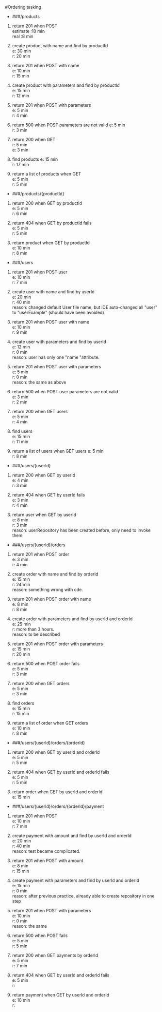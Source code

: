 #Ordering tasking

* ###/products

1. return 201 when POST  
estimate :10 min  
real :8 min

2. create product with name and find by productId  
e: 30 min  
r: 20 min

3. return 201 when POST with name  
e: 10 min  
r: 15 min

4. create product with parameters and find by productId  
e: 15 min  
r: 12 min

5. return 201 when POST with parameters  
e: 5 min  
r: 4 min

6. return 500 when POST parameters are not valid
e: 5 min  
r: 3 min

7. return 200 when GET  
r: 5 min  
e: 3 min

8. find products 
e: 15 min  
r: 17 min

9. return a list of products when GET  
e: 5 min  
r: 5 min

* ###/products/{productId}

1. return 200 when GET by productId  
e: 5 min  
r: 6 min

2. return 404 when GET by productId fails  
e: 5 min  
r: 5 min

3. return product when GET by productId  
e: 10 min  
r: 8 min

* ###/users

1. return 201 when POST user  
e: 10 min  
r: 7 min

2. create user with name and find by userId  
e: 20 min  
r: 40 min  
reason: changed default User file name, but IDE auto-changed all "user" to "userExample" 
        (should have been avoided)  

3. return 201 when POST user with name  
e: 10 min  
r: 9 min

4. create user with parameters and find by userId  
e: 12 min  
r: 0 min  
reason: user has only one "name "attribute. 

5. return 201 when POST user with parameters  
e: 5 min  
r: 0 min  
reason: the same as above

6. return 500 when POST user parameters are not valid  
e: 3 min  
r: 2 min

7. return 200 when GET users  
e: 5 min  
r: 4 min

8. find users  
e: 15 min  
r: 11 min

9. return a list of users when GET users 
e: 5 min  
r: 8 min

* ###/users/{userId}

1. return 200 when GET by userId  
e: 4 min  
r: 3 min

2. return 404 when GET by userId fails  
e: 3 min  
r:  4 min

3. return user when GET by userId  
e: 8 min  
r: 3 min  
reason: userRepository has been created before, only need to invoke them

* ###/users/{userId}/orders

1. return 201 when POST order  
e: 3 min  
r: 4 min

2. create order with name and find by orderId  
e: 15 min  
r: 24 min  
reason: something wrong with cde. 

3. return 201 when POST order with name  
e: 8 min  
r: 8 min

4. create order with parameters and find by userId and orderId  
e: 25 min  
r: more than 3 hours.   
reason: to be described

5. return 201 when POST order with parameters  
e: 15 min  
r: 20 min 

6. return 500 when POST order fails  
e: 5 min  
r: 3 min

7. return 200 when GET orders  
e: 5 min  
r: 3 min

8. find orders  
e: 15 min  
r: 15 min

9. return a list of order when GET orders  
e: 10 min  
r: 8 min

* ###/users/{userId}/orders/{orderId}

1. return 200 when GET by userId and orderId  
e: 5 min  
r: 5 min

2. return 404 when GET by userId and orderId fails  
e: 5 min  
r: 5 min

3. return order when GET by userId and orderId  
e: 15 min

* ###/users/{userId}/orders/{orderId}/payment

1. return 201 when POST  
e: 10 min  
r: 7 min

2. create payment with amount and find by userId and orderId  
e: 20 min  
r: 40 min  
reason: test became complicated.

3. return 201 when POST with amount  
e: 8 min  
r: 15 min

4. create payment with parameters and find by userId and orderId  
e: 15 min  
r: 0 min  
reason: after previous practice, already able to create repository in one step 


5. return 201 when POST with parameters  
e: 10 min  
r: 0 min  
reason: the same

6. return 500 when POST fails  
e: 5 min  
r: 5 min

7. return 200 when GET payments by orderId  
e: 5 min  
r: 7 min

8. return 404 when GET by userId and orderId fails  
e: 5 min  
r:  

9. return payment when GET by userId and orderId  
e: 10 min  
r:
